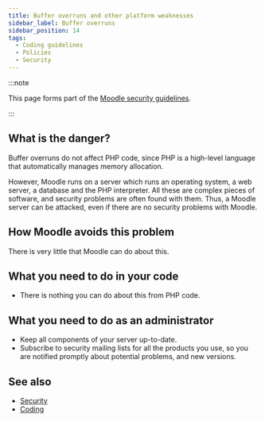 ```yaml
---
title: Buffer overruns and other platform weaknesses
sidebar_label: Buffer overruns
sidebar_position: 14
tags:
  - Coding guidelines
  - Policies
  - Security
---
```


:::note

This page forms part of the [Moodle security guidelines](../security).

:::

## What is the danger?

Buffer overruns do not affect PHP code, since PHP is a high-level language that automatically manages memory allocation.

However, Moodle runs on a server which runs an operating system, a web server, a database and the PHP interpreter. All these are complex pieces of software, and security problems are often found with them. Thus, a Moodle server can be attacked, even if there are no security problems with Moodle.

## How Moodle avoids this problem

There is very little that Moodle can do about this.

## What you need to do in your code

- There is nothing you can do about this from PHP code.

## What you need to do as an administrator

- Keep all components of your server up-to-date.
- Subscribe to security mailing lists for all the products you use, so you are notified promptly about potential problems, and new versions.

## See also

- [Security](../security)
- [Coding](https://docs.moodle.org/dev/Coding)
